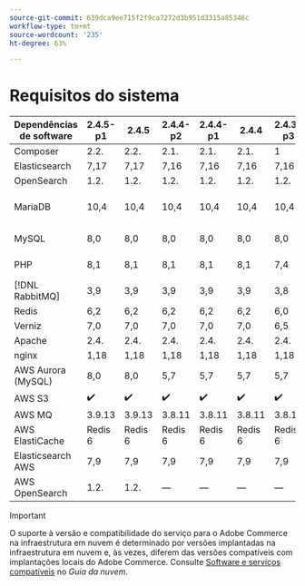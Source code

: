 ```yaml
---
source-git-commit: 639dca9ee715f2f9ca7272d3b951d3315a85346c
workflow-type: tm+mt
source-wordcount: '235'
ht-degree: 63%

---
```

# Requisitos do sistema

<table style="table-layout:auto">
  <thead>
    <tr>
      <th>
        Dependências de software
      </th>
      <th>2.4.5-p1</th>
      <th>2.4.5</th>
      <th>2.4.4-p2</th>
      <th>2.4.4-p1</th>
      <th>2.4.4</th>
      <th>2.4.3-p3</th>
      <th>2.4.3-p2</th>
      <th>2.4.3</th>
      <th>2.4.2.</th>
      <th>2.4.1.</th>
      <th>2.4.0</th>
    </tr>
  </thead>
  <tbody>
    <tr>
      <td>Composer</td>
      <td>
            2.2.
      </td>
      <td>
            2.2.
      </td>
      <td>
            2.1.
      </td>
      <td>
            2.1.
      </td>
      <td>
            2.1.
      </td>
      <td>
            1
      </td>
      <td>
            1
      </td>
      <td>
            1
      </td>
      <td>
            1
      </td>
      <td>
            1
      </td>
      <td>
            1
      </td>
    </tr>
    <tr>
      <td>Elasticsearch</td>
      <td>
            7,17
      </td>
      <td>
            7,17
      </td>
      <td>
            7,16
      </td>
      <td>
            7,16
      </td>
      <td>
            7,16
      </td>
      <td>
            7,16
      </td>
      <td>
            7,16
      </td>
      <td>
            7,10
      </td>
      <td>
            7,9
      </td>
      <td>
            7,7
      </td>
      <td>
            7,6
      </td>
    </tr>
    <tr>
      <td>OpenSearch</td>
      <td>
            1.2.
      </td>
      <td>
            1.2.
      </td>
      <td>
            1.2.
      </td>
      <td>
            1.2.
      </td>
      <td>
            1.2.
      </td>
      <td>
            1.2.
      </td>
      <td>
            1.2.
      </td>
      <td>
          —
      </td>
      <td>
          —
      </td>
      <td>
          —
      </td>
      <td>
          —
      </td>
    </tr>
    <tr>
      <td>MariaDB</td>
      <td>
            10,4
      </td>
      <td>
            10,4
      </td>
      <td>
            10,4
      </td>
      <td>
            10,4
      </td>
      <td>
            10,4
      </td>
      <td>
            10,4
      </td>
      <td>
            10,4
      </td>
      <td>
            10,4
      </td>
      <td>
            10,4
      </td>
      <td>
            10,4
      </td>
      <td>
            10.2, 10.3, 10.4
      </td>
    </tr>
    <tr>
      <td>MySQL</td>
      <td>
            8,0
      </td>
      <td>
            8,0
      </td>
      <td>
            8,0
      </td>
      <td>
            8,0
      </td>
      <td>
            8,0
      </td>
      <td>
            8,0
      </td>
      <td>
            8,0
      </td>
      <td>
            8,0
      </td>
      <td>
            8,0
      </td>
      <td>
            8,0
      </td>
      <td>
            5.7, 8.0
      </td>
    </tr>
    <tr>
      <td>PHP</td>
      <td>
            8,1
      </td>
      <td>
            8,1
      </td>
      <td>
            8,1
      </td>
      <td>
            8,1
      </td>
      <td>
            8,1
      </td>
      <td>
            7,4
      </td>
      <td>
            7,4
      </td>
      <td>
            7,4
      </td>
      <td>
            7,4
      </td>
      <td>
            7,4
      </td>
      <td>
            7.3, 7.4
      </td>
    </tr>
    <tr>
      <td>[!DNL RabbitMQ]</td>
      <td>
            3,9
      </td>
      <td>
            3,9
      </td>
      <td>
            3,9
      </td>
      <td>
            3,9
      </td>
      <td>
            3,9
      </td>
      <td>
            3,8
      </td>
      <td>
            3,8
      </td>
      <td>
            3,8
      </td>
      <td>
            3,8
      </td>
      <td>
            3,8
      </td>
      <td>
            3,8
      </td>
    </tr>
    <tr>
      <td>Redis</td>
      <td>
            6,2
      </td>
      <td>
            6,2
      </td>
      <td>
            6,2
      </td>
      <td>
            6,2
      </td>
      <td>
            6,2
      </td>
      <td>
            6,0
      </td>
      <td>
            6,0
      </td>
      <td>
            6,0
      </td>
      <td>
            6,0
      </td>
      <td>
            5,0
      </td>
      <td>
            5,0
      </td>
    </tr>
    <tr>
      <td>Verniz</td>
      <td>
            7,0
      </td>
      <td>
            7,0
      </td>
      <td>
            7,0
      </td>
      <td>
            7,0
      </td>
      <td>
            7,0
      </td>
      <td>
            6,5
      </td>
      <td>
            6,5
      </td>
      <td>
            6,5
      </td>
      <td>
            6,4
      </td>
      <td>
            6,2
      </td>
      <td>
            6
      </td>
    </tr>
    <tr>
      <td>Apache</td>
      <td>
            2.4.
      </td>
      <td>
            2.4.
      </td>
      <td>
            2.4.
      </td>
      <td>
            2.4.
      </td>
      <td>
            2.4.
      </td>
      <td>
            2.4.
      </td>
      <td>
            2.4.
      </td>
      <td>
            2.4.
      </td>
      <td>
            2.4.
      </td>
      <td>
            2.4.
      </td>
      <td>
            2.4.
      </td>
    </tr>
    <tr>
      <td>nginx</td>
      <td>
            1,18
      </td>
      <td>
            1,18
      </td>
      <td>
            1,18
      </td>
      <td>
            1,18
      </td>
      <td>
            1,18
      </td>
      <td>
            1,18
      </td>
      <td>
            1,18
      </td>
      <td>
            1,18
      </td>
      <td>
            1,18
      </td>
      <td>
            1,18
      </td>
      <td>
            1,18
      </td>
    </tr>
    <tr>
      <td>AWS Aurora (MySQL)</td>
      <td>
            8,0
      </td>
      <td>
            8,0
      </td>
      <td>
            5,7
      </td>
      <td>
            5,7
      </td>
      <td>
            5,7
      </td>
      <td>
            5,7
      </td>
      <td>
            5,7
      </td>
      <td>
            5,7
      </td>
      <td>
          —
      </td>
      <td>
          —
      </td>
      <td>
          —
      </td>
    </tr>
    <tr>
      <td>AWS S3</td>
      <td>
            ✔️
      </td>
      <td>
            ✔️
      </td>
      <td>
            ✔️
      </td>
      <td>
            ✔️
      </td>
      <td>
            ✔️
      </td>
      <td>
            ✔️
      </td>
      <td>
            ✔️
      </td>
      <td>
            ✔️
      </td>
      <td>
            ✔️
      </td>
      <td>
          —
      </td>
      <td>
          —
      </td>
    </tr>
    <tr>
      <td>AWS MQ</td>
      <td>
            3.9.13
      </td>
      <td>
            3.9.13
      </td>
      <td>
            3.8.11
      </td>
      <td>
            3.8.11
      </td>
      <td>
            3.8.11
      </td>
      <td>
            3.8.11
      </td>
      <td>
            3.8.11
      </td>
      <td>
            3.8.11
      </td>
      <td>
          —
      </td>
      <td>
          —
      </td>
      <td>
          —
      </td>
    </tr>
    <tr>
      <td>AWS ElastiCache</td>
      <td>
            Redis 6
      </td>
      <td>
            Redis 6
      </td>
      <td>
            Redis 6
      </td>
      <td>
            Redis 6
      </td>
      <td>
            Redis 6
      </td>
      <td>
            Redis 6
      </td>
      <td>
            Redis 6
      </td>
      <td>
            Redis 6
      </td>
      <td>
          —
      </td>
      <td>
          —
      </td>
      <td>
          —
      </td>
    </tr>
    <tr>
      <td>Elasticsearch AWS</td>
      <td>
            7,9
      </td>
      <td>
            7,9
      </td>
      <td>
            7,9
      </td>
      <td>
            7,9
      </td>
      <td>
            7,9
      </td>
      <td>
            7,9
      </td>
      <td>
            7,9
      </td>
      <td>
            7,9
      </td>
      <td>
          —
      </td>
      <td>
          —
      </td>
      <td>
          —
      </td>
    </tr>
    <tr>
      <td>AWS OpenSearch</td>
      <td>
            1.2.
      </td>
      <td>
            1.2.
      </td>
      <td>
          —
      </td>
      <td>
          —
      </td>
      <td>
          —
      </td>
      <td>
          —
      </td>
      <td>
          —
      </td>
      <td>
          —
      </td>
      <td>
          —
      </td>
      <td>
          —
      </td>
      <td>
          —
      </td>
    </tr>
  </tbody>
</table>

>[!IMPORTANT]
>
>O suporte à versão e compatibilidade do serviço para o Adobe Commerce na infraestrutura em nuvem é determinado por versões implantadas na infraestrutura em nuvem e, às vezes, diferem das versões compatíveis com implantações locais do Adobe Commerce. Consulte [Software e serviços compatíveis](https://devdocs.magento.com/cloud/requirements/cloud-requirements.html#cloud-arch-software) no _Guia da nuvem_.
